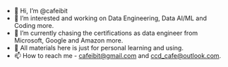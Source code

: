 - 👋 Hi, I’m @cafeibit
- 👀 I’m interested and working on Data Engineering, Data AI/ML and Coding more.
- 🌱 I’m currently chasing the certifications as data engineer from Microsoft, Google and Amazon more.
- 💞️ All materials here is just for personal learning and using.
- 📫 How to reach me - cafeibit@gmail.com and ccd_cafe@outlook.com.

<!---
cafeibit/cafeibit is a ✨ special ✨ repository because its `README.md` (this file) appears on your GitHub profile.
You can click the Preview link to take a look at your changes.
--->
